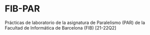 # FIB-PAR
Prácticas de laboratorio de la asignatura de Paralelismo (PAR) de la Facultad de Informática de Barcelona (FIB) [21-22Q2]
